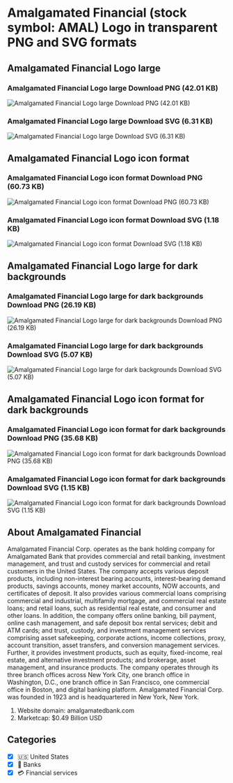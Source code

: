# Amalgamated Financial (stock symbol: AMAL) Logo in transparent PNG and SVG formats

## Amalgamated Financial Logo large

### Amalgamated Financial Logo large Download PNG (42.01 KB)

![Amalgamated Financial Logo large Download PNG (42.01 KB)](/img/orig/AMAL_BIG-0f80bbb1.png)

### Amalgamated Financial Logo large Download SVG (6.31 KB)

![Amalgamated Financial Logo large Download SVG (6.31 KB)](/img/orig/AMAL_BIG-a47ce36c.svg)

## Amalgamated Financial Logo icon format

### Amalgamated Financial Logo icon format Download PNG (60.73 KB)

![Amalgamated Financial Logo icon format Download PNG (60.73 KB)](/img/orig/AMAL-b4a55b04.png)

### Amalgamated Financial Logo icon format Download SVG (1.18 KB)

![Amalgamated Financial Logo icon format Download SVG (1.18 KB)](/img/orig/AMAL-8baf53ab.svg)

## Amalgamated Financial Logo large for dark backgrounds

### Amalgamated Financial Logo large for dark backgrounds Download PNG (26.19 KB)

![Amalgamated Financial Logo large for dark backgrounds Download PNG (26.19 KB)](/img/orig/AMAL_BIG.D-0a7398e8.png)

### Amalgamated Financial Logo large for dark backgrounds Download SVG (5.07 KB)

![Amalgamated Financial Logo large for dark backgrounds Download SVG (5.07 KB)](/img/orig/AMAL_BIG.D-8e06bf3f.svg)

## Amalgamated Financial Logo icon format for dark backgrounds

### Amalgamated Financial Logo icon format for dark backgrounds Download PNG (35.68 KB)

![Amalgamated Financial Logo icon format for dark backgrounds Download PNG (35.68 KB)](/img/orig/AMAL.D-bf257a99.png)

### Amalgamated Financial Logo icon format for dark backgrounds Download SVG (1.15 KB)

![Amalgamated Financial Logo icon format for dark backgrounds Download SVG (1.15 KB)](/img/orig/AMAL.D-3dddf4bc.svg)

## About Amalgamated Financial

Amalgamated Financial Corp. operates as the bank holding company for Amalgamated Bank that provides commercial and retail banking, investment management, and trust and custody services for commercial and retail customers in the United States. The company accepts various deposit products, including non-interest bearing accounts, interest-bearing demand products, savings accounts, money market accounts, NOW accounts, and certificates of deposit. It also provides various commercial loans comprising commercial and industrial, multifamily mortgage, and commercial real estate loans; and retail loans, such as residential real estate, and consumer and other loans. In addition, the company offers online banking, bill payment, online cash management, and safe deposit box rental services; debit and ATM cards; and trust, custody, and investment management services comprising asset safekeeping, corporate actions, income collections, proxy, account transition, asset transfers, and conversion management services. Further, it provides investment products, such as equity, fixed-income, real estate, and alternative investment products; and brokerage, asset management, and insurance products. The company operates through its three branch offices across New York City, one branch office in Washington, D.C., one branch office in San Francisco, one commercial office in Boston, and digital banking platform. Amalgamated Financial Corp. was founded in 1923 and is headquartered in New York, New York.

1. Website domain: amalgamatedbank.com
2. Marketcap: $0.49 Billion USD


## Categories
- [x] 🇺🇸 United States
- [x] 🏦 Banks
- [x] 💳 Financial services
